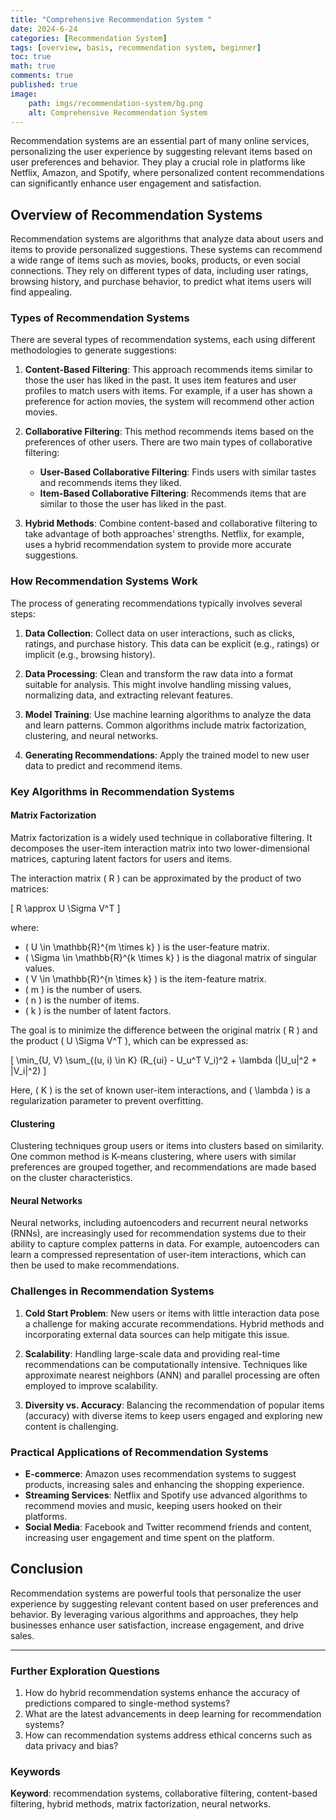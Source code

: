 ```yaml
---
title: "Comprehensive Recommendation System "
date: 2024-6-24
categories: [Recommendation System]
tags: [overview, basis, recommendation system, beginner]
toc: true
math: true
comments: true
published: true
image: 
    path: imgs/recommendation-system/bg.png
    alt: Comprehensive Recommendation System
---
```


Recommendation systems are an essential part of many online services, personalizing the user experience by suggesting relevant items based on user preferences and behavior. They play a crucial role in platforms like Netflix, Amazon, and Spotify, where personalized content recommendations can significantly enhance user engagement and satisfaction.

## Overview of Recommendation Systems

Recommendation systems are algorithms that analyze data about users and items to provide personalized suggestions. These systems can recommend a wide range of items such as movies, books, products, or even social connections. They rely on different types of data, including user ratings, browsing history, and purchase behavior, to predict what items users will find appealing.

### Types of Recommendation Systems

There are several types of recommendation systems, each using different methodologies to generate suggestions:

1. **Content-Based Filtering**: This approach recommends items similar to those the user has liked in the past. It uses item features and user profiles to match users with items. For example, if a user has shown a preference for action movies, the system will recommend other action movies.

2. **Collaborative Filtering**: This method recommends items based on the preferences of other users. There are two main types of collaborative filtering:
   - **User-Based Collaborative Filtering**: Finds users with similar tastes and recommends items they liked.
   - **Item-Based Collaborative Filtering**: Recommends items that are similar to those the user has liked in the past.

3. **Hybrid Methods**: Combine content-based and collaborative filtering to take advantage of both approaches' strengths. Netflix, for example, uses a hybrid recommendation system to provide more accurate suggestions.

### How Recommendation Systems Work

The process of generating recommendations typically involves several steps:

1. **Data Collection**: Collect data on user interactions, such as clicks, ratings, and purchase history. This data can be explicit (e.g., ratings) or implicit (e.g., browsing history).

2. **Data Processing**: Clean and transform the raw data into a format suitable for analysis. This might involve handling missing values, normalizing data, and extracting relevant features.

3. **Model Training**: Use machine learning algorithms to analyze the data and learn patterns. Common algorithms include matrix factorization, clustering, and neural networks.

4. **Generating Recommendations**: Apply the trained model to new user data to predict and recommend items.

### Key Algorithms in Recommendation Systems

#### Matrix Factorization

Matrix factorization is a widely used technique in collaborative filtering. It decomposes the user-item interaction matrix into two lower-dimensional matrices, capturing latent factors for users and items.

The interaction matrix \( R \) can be approximated by the product of two matrices:

\[ R \approx U \Sigma V^T \]

where:
- \( U \in \mathbb{R}^{m \times k} \) is the user-feature matrix.
- \( \Sigma \in \mathbb{R}^{k \times k} \) is the diagonal matrix of singular values.
- \( V \in \mathbb{R}^{n \times k} \) is the item-feature matrix.
- \( m \) is the number of users.
- \( n \) is the number of items.
- \( k \) is the number of latent factors.

The goal is to minimize the difference between the original matrix \( R \) and the product \( U \Sigma V^T \), which can be expressed as:

\[ \min_{U, V} \sum_{(u, i) \in K} (R_{ui} - U_u^T V_i)^2 + \lambda (\|U_u\|^2 + \|V_i\|^2) \]

Here, \( K \) is the set of known user-item interactions, and \( \lambda \) is a regularization parameter to prevent overfitting.

#### Clustering

Clustering techniques group users or items into clusters based on similarity. One common method is K-means clustering, where users with similar preferences are grouped together, and recommendations are made based on the cluster characteristics.

#### Neural Networks

Neural networks, including autoencoders and recurrent neural networks (RNNs), are increasingly used for recommendation systems due to their ability to capture complex patterns in data. For example, autoencoders can learn a compressed representation of user-item interactions, which can then be used to make recommendations.

### Challenges in Recommendation Systems

1. **Cold Start Problem**: New users or items with little interaction data pose a challenge for making accurate recommendations. Hybrid methods and incorporating external data sources can help mitigate this issue.

2. **Scalability**: Handling large-scale data and providing real-time recommendations can be computationally intensive. Techniques like approximate nearest neighbors (ANN) and parallel processing are often employed to improve scalability.

3. **Diversity vs. Accuracy**: Balancing the recommendation of popular items (accuracy) with diverse items to keep users engaged and exploring new content is challenging.

### Practical Applications of Recommendation Systems

- **E-commerce**: Amazon uses recommendation systems to suggest products, increasing sales and enhancing the shopping experience.
- **Streaming Services**: Netflix and Spotify use advanced algorithms to recommend movies and music, keeping users hooked on their platforms.
- **Social Media**: Facebook and Twitter recommend friends and content, increasing user engagement and time spent on the platform.

## Conclusion

Recommendation systems are powerful tools that personalize the user experience by suggesting relevant content based on user preferences and behavior. By leveraging various algorithms and approaches, they help businesses enhance user satisfaction, increase engagement, and drive sales.

---

### Further Exploration Questions

1. How do hybrid recommendation systems enhance the accuracy of predictions compared to single-method systems?
2. What are the latest advancements in deep learning for recommendation systems?
3. How can recommendation systems address ethical concerns such as data privacy and bias?

### Keywords

**Keyword**: recommendation systems, collaborative filtering, content-based filtering, hybrid methods, matrix factorization, neural networks.